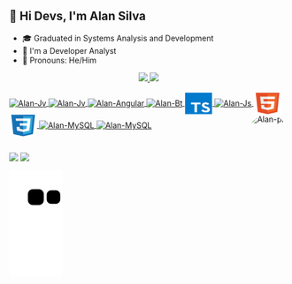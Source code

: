 ## 👋 Hi Devs, I'm Alan Silva

- 🎓 Graduated in Systems Analysis and Development
- 📝 I'm a Developer Analyst
- 🌱 Pronouns: He/Him

<div align="center">
  <a href="https://github.com/AlanCS7">
  <img height="180em" src="https://github-readme-stats.vercel.app/api?username=AlanCS7&show_icons=true&theme=tokyonight&include_all_commits=true&count_private=true"/>
  <img height="180em" src="https://github-readme-stats.vercel.app/api/top-langs/?username=AlanCS7&layout=compact&langs_count=7&theme=tokyonight"/>
</div>
<div style="display: inline_block"><br>
  <img align="center" alt="Alan-Jv" height="40" width="50" src="https://cdn.jsdelivr.net/gh/devicons/devicon/icons/java/java-original.svg">
  <img align="center" alt="Alan-Jv" height="40" width="50" src="https://cdn.jsdelivr.net/gh/devicons/devicon/icons/spring/spring-original-wordmark.svg">
  <img align="center" alt="Alan-Angular" height="40" width="50" src="https://cdn.jsdelivr.net/gh/devicons/devicon/icons/angularjs/angularjs-original.svg">
  <img align="center" alt="Alan-Bt" height="40" width="50" src="https://cdn.jsdelivr.net/gh/devicons/devicon/icons/bootstrap/bootstrap-original.svg">
  <img align="center" alt="Alan-Ts" height="40" width="50" src="https://raw.githubusercontent.com/devicons/devicon/master/icons/typescript/typescript-plain.svg">
  <img align="center" alt="Alan-Js" height="40" width="50" src="https://cdn.jsdelivr.net/gh/devicons/devicon/icons/javascript/javascript-original.svg">
  <img align="center" alt="Alan-HTML" height="40" width="50" src="https://raw.githubusercontent.com/devicons/devicon/master/icons/html5/html5-original.svg">
  <img align="center" alt="Alan-CSS" height="40" width="50" src="https://raw.githubusercontent.com/devicons/devicon/master/icons/css3/css3-original.svg">
  <img align="center" alt="Alan-MySQL" height="40" width="50" src="https://cdn.jsdelivr.net/gh/devicons/devicon/icons/postgresql/postgresql-original-wordmark.svg">
  <img align="center" alt="Alan-MySQL" height="40" width="50" src="https://cdn.jsdelivr.net/gh/devicons/devicon/icons/mysql/mysql-original-wordmark.svg">
  <img align="right" alt="Alan-pic" height="150" style="border-radius:50px;" src="https://c.tenor.com/C651LxvAZpMAAAAM/madara-naruto.gif">
</div>

##

<div> 
  <a href = "mailto:alanclash2541@gmail.com"><img src="https://img.shields.io/badge/Gmail-D14836?style=for-the-badge&logo=gmail&logoColor=white"></a>
  <a href="https://www.linkedin.com/in/alan-carlos-300124181" target="_blank"><img src="https://img.shields.io/badge/-LinkedIn-%230077B5?style=for-the-badge&logo=linkedin&logoColor=white" target="_blank"></a>
</div>

  ![Snake animation](https://github.com/AlanCS7/AlanCS7/blob/output/github-contribution-grid-snake.svg)
